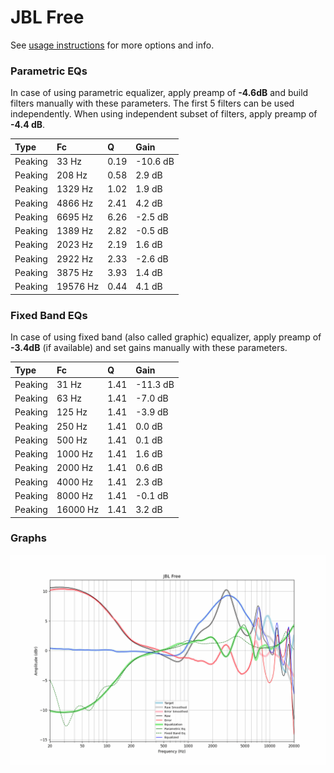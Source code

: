 # JBL Free
See [usage instructions](https://github.com/jaakkopasanen/AutoEq#usage) for more options and info.

### Parametric EQs
In case of using parametric equalizer, apply preamp of **-4.6dB** and build filters manually
with these parameters. The first 5 filters can be used independently.
When using independent subset of filters, apply preamp of **-4.4 dB**.

| Type    | Fc       |    Q | Gain     |
|:--------|:---------|:-----|:---------|
| Peaking | 33 Hz    | 0.19 | -10.6 dB |
| Peaking | 208 Hz   | 0.58 | 2.9 dB   |
| Peaking | 1329 Hz  | 1.02 | 1.9 dB   |
| Peaking | 4866 Hz  | 2.41 | 4.2 dB   |
| Peaking | 6695 Hz  | 6.26 | -2.5 dB  |
| Peaking | 1389 Hz  | 2.82 | -0.5 dB  |
| Peaking | 2023 Hz  | 2.19 | 1.6 dB   |
| Peaking | 2922 Hz  | 2.33 | -2.6 dB  |
| Peaking | 3875 Hz  | 3.93 | 1.4 dB   |
| Peaking | 19576 Hz | 0.44 | 4.1 dB   |

### Fixed Band EQs
In case of using fixed band (also called graphic) equalizer, apply preamp of **-3.4dB**
(if available) and set gains manually with these parameters.

| Type    | Fc       |    Q | Gain     |
|:--------|:---------|:-----|:---------|
| Peaking | 31 Hz    | 1.41 | -11.3 dB |
| Peaking | 63 Hz    | 1.41 | -7.0 dB  |
| Peaking | 125 Hz   | 1.41 | -3.9 dB  |
| Peaking | 250 Hz   | 1.41 | 0.0 dB   |
| Peaking | 500 Hz   | 1.41 | 0.1 dB   |
| Peaking | 1000 Hz  | 1.41 | 1.6 dB   |
| Peaking | 2000 Hz  | 1.41 | 0.6 dB   |
| Peaking | 4000 Hz  | 1.41 | 2.3 dB   |
| Peaking | 8000 Hz  | 1.41 | -0.1 dB  |
| Peaking | 16000 Hz | 1.41 | 3.2 dB   |

### Graphs
![](./JBL%20Free.png)